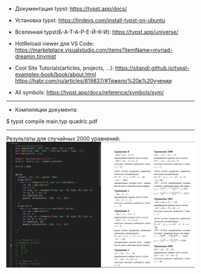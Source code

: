 
* Документация typst:
https://typst.app/docs/

* Установка typst:
https://lindevs.com/install-typst-on-ubuntu

* Вселенная typst(Б-А-Т-А-Р-Е-Й-К-И):
https://typst.app/universe/

* HotReload viewer для VS Code:
https://marketplace.visualstudio.com/items?itemName=myriad-dreamin.tinymist

* Cool Site Tutorials(articles, projects, ...):
https://sitandr.github.io/typst-examples-book/book/about.html
https://habr.com/ru/articles/819837/#Тяжело%20в%20учении

* All symbols:
https://typst.app/docs/reference/symbols/sym/

----

* Компиляции документа:

$ typst compile main.typ quadric.pdf

----

Результаты для случайных 2000 уравнений:
![2000 случайных уравнений](results.png)
